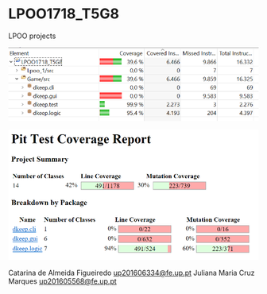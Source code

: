 # LPOO1718_T5G8
LPOO projects

![Coverage](eclema.PNG)

![PIT](PIT.PNG)

Catarina de Almeida Figueiredo  up201606334@fe.up.pt
Juliana Maria Cruz Marques up201605568@fe.up.pt
